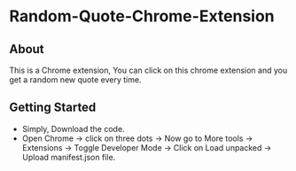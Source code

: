 # Random-Quote-Chrome-Extension

## About
This is a Chrome extension, You can click on this chrome extension and you get a random new quote every time.

## Getting Started
- Simply, Download the code.
- Open Chrome -> click on three dots -> Now go to More tools -> Extensions -> Toggle Developer Mode -> Click on Load unpacked -> Upload manifest.json file.
